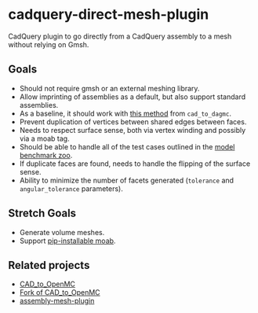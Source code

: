 # cadquery-direct-mesh-plugin

CadQuery plugin to go directly from a CadQuery assembly to a mesh without relying on Gmsh.

## Goals

* Should not require gmsh or an external meshing library.
* Allow imprinting of assemblies as a default, but also support standard assemblies.
* As a baseline, it should work with [this method](https://github.com/fusion-energy/cad_to_dagmc/blob/5db93e0e34ab75da54e76b750efec2f718d08888/src/cad_to_dagmc/core.py#L66) from `cad_to_dagmc`.
* Prevent duplication of vertices between shared edges between faces.
* Needs to respect surface sense, both via vertex winding and possibly via a moab tag.
* Should be able to handle all of the test cases outlined in the [model benchmark zoo](https://github.com/fusion-energy/model_benchmark_zoo).
* If duplicate faces are found, needs to handle the flipping of the surface sense.
* Ability to minimize the number of facets generated (`tolerance` and `angular_tolerance` parameters).

## Stretch Goals

* Generate volume meshes.
* Support [pip-installable moab](https://github.com/shimwell/wheels).

## Related projects

* [CAD_to_OpenMC](https://github.com/united-neux/CAD_to_OpenMC)
* [Fork of CAD_to_OpenMC](https://github.com/united-neux/CAD_to_OpenMC)
* [assembly-mesh-plugin](https://github.com/CadQuery/assembly-mesh-plugin)
